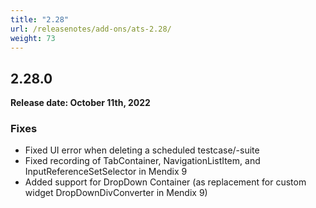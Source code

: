 ```yaml
---
title: "2.28"
url: /releasenotes/add-ons/ats-2.28/
weight: 73
---
```


## 2.28.0

**Release date: October 11th, 2022**

### Fixes

* Fixed UI error when deleting a scheduled testcase/-suite
* Fixed recording of TabContainer, NavigationListItem, and InputReferenceSetSelector in Mendix 9
* Added support for DropDown Container (as replacement for custom widget DropDownDivConverter in Mendix 9)
